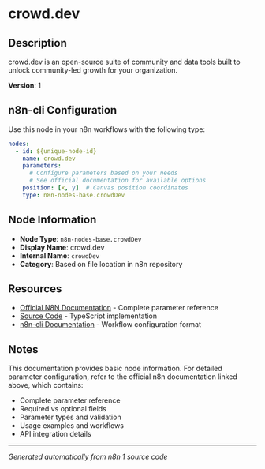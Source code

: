 # crowd.dev

## Description

crowd.dev is an open-source suite of community and data tools built to unlock community-led growth for your organization.

**Version**: 1

## n8n-cli Configuration

Use this node in your n8n workflows with the following type:

```yaml
nodes:
  - id: ${unique-node-id}
    name: crowd.dev
    parameters:
      # Configure parameters based on your needs
      # See official documentation for available options
    position: [x, y]  # Canvas position coordinates
    type: n8n-nodes-base.crowdDev
```

## Node Information

- **Node Type**: `n8n-nodes-base.crowdDev`
- **Display Name**: crowd.dev
- **Internal Name**: `crowdDev`
- **Category**: Based on file location in n8n repository

## Resources

- [Official N8N Documentation](https://docs.n8n.io/integrations/builtin/app-nodes/n8n-nodes-base.crowddev/) - Complete parameter reference
- [Source Code](https://github.com/n8n-io/n8n/blob/master/packages/nodes-base/nodes/CrowdDev/CrowdDev.node.ts) - TypeScript implementation
- [n8n-cli Documentation](https://github.com/edenreich/n8n-cli) - Workflow configuration format

## Notes

This documentation provides basic node information. For detailed parameter configuration, 
refer to the official n8n documentation linked above, which contains:

- Complete parameter reference
- Required vs optional fields
- Parameter types and validation
- Usage examples and workflows
- API integration details

---
*Generated automatically from n8n 1 source code*
